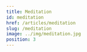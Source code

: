 ```yaml
---
title: Meditation
id: meditation
href: /articles/meditation
slug: /meditation
image: ../img/meditation.jpg
position: 3
---
```


